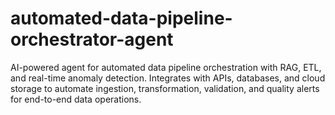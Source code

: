 # automated-data-pipeline-orchestrator-agent
AI-powered agent for automated data pipeline orchestration with RAG, ETL, and real-time anomaly detection. Integrates with APIs, databases, and cloud storage to automate ingestion, transformation, validation, and quality alerts for end-to-end data operations.
